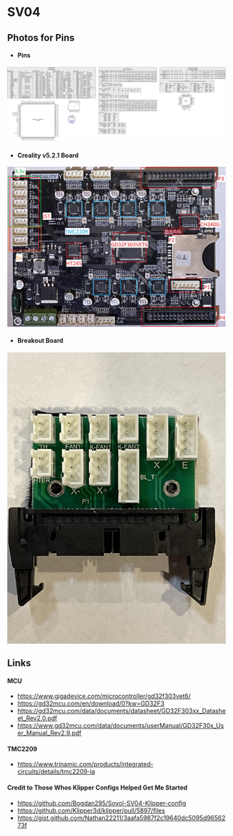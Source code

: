 # SV04

## Photos for Pins
- #### Pins 
![](Photos/Pins_v3.png)
- #### Creality v5.2.1 Board
![](Photos/Creality_v5.2.1_with_Notes_v2.1.jpeg)
- #### Breakout Board
![](Photos/Breakout_Board.jpeg)

## Links
#### MCU
- https://www.gigadevice.com/microcontroller/gd32f303vet6/
- https://gd32mcu.com/en/download/0?kw=GD32F3
- https://gd32mcu.com/data/documents/datasheet/GD32F303xx_Datasheet_Rev2.0.pdf
- https://www.gd32mcu.com/data/documents/userManual/GD32F30x_User_Manual_Rev2.9.pdf
#### TMC2209
- https://www.trinamic.com/products/integrated-circuits/details/tmc2209-la
#### Credit to Those Whos Klipper Configs Helped Get Me Started
- https://github.com/Bogdan295/Sovol-SV04-Klipper-config
- https://github.com/Klipper3d/klipper/pull/5897/files
- https://gist.github.com/Nathan22211/3aafa5987f2c19640dc5095d9656273f
